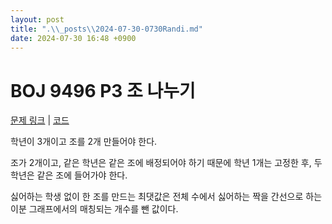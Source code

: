 ```yaml
---
layout: post
title: ".\\_posts\\2024-07-30-0730Randi.md"
date: 2024-07-30 16:48 +0900
---
```

# BOJ 9496 P3 조 나누기
[문제 링크](https://www.acmicpc.net/problem/9496)
|
[코드](https://www.acmicpc.net/source/81775360)

학년이 3개이고 조를 2개 만들어야 한다. 

조가 2개이고, 같은 학년은 같은 조에 배정되어야 하기 때문에 학년 1개는 고정한 후, 두 학년은 같은 조에 들어가야 한다.

싫어하는 학생 없이 한 조를 만드는 최댓값은 전체 수에서 싫어하는 짝을 간선으로 하는 이분 그래프에서의 매칭되는 개수를 뺀 값이다. 
